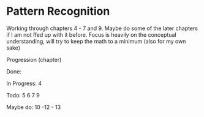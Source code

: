 # Pattern Recognition

Working through chapters 4 - 7 and 9. Maybe do some of the later chapters if I am not ffed up with it before. Focus is heavily on the conceptual understanding, will try to keep the math to a minimum (also for my own sake)  

Progression (chapter)

Done:

In Progress:
4

Todo:
5
6
7
9

Maybe do: 10 -12 - 13

